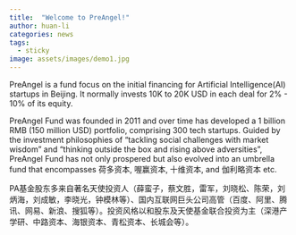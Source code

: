 ```yaml
---
title:  "Welcome to PreAngel!"
author: huan-li
categories: news
tags:
  - sticky
image: assets/images/demo1.jpg
---
```


PreAngel is a fund focus on the initial financing for Artificial Intelligence(AI) startups in Beijing. It normally invests 10K to 20K USD in each deal for 2% - 10% of its equity.

PreAngel Fund was founded in 2011 and over time has developed a 1 billion RMB (150 million USD) portfolio, comprising 300 tech startups. Guided by the investment philosophies of “tackling social challenges with market wisdom” and “thinking outside the box and rising above adversities”, PreAngel Fund has not only prospered but also evolved into an umbrella fund that encompasses 荷多资本, 喔赢资本, 十维资本, and 伽利略资本 etc.


PA基金股东多来自著名天使投资人（薛蛮子，蔡文胜，雷军，刘晓松、陈荣，刘炳海，刘成敏，李晓光，钟模林等）、国内互联网巨头公司高管（百度、阿里、腾讯、网易、新浪、搜狐等）。投资风格以和股东及天使基金联合投资为主（深港产学研、中路资本、海银资本、青松资本、长城会等）。
